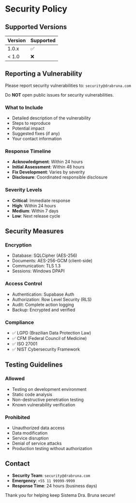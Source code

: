# Security Policy

## Supported Versions

| Version | Supported          |
| ------- | ------------------ |
| 1.0.x   | :white_check_mark: |
| < 1.0   | :x:                |

## Reporting a Vulnerability

Please report security vulnerabilities to: `security@drabruna.com`

Do **NOT** open public issues for security vulnerabilities.

### What to Include
- Detailed description of the vulnerability
- Steps to reproduce
- Potential impact
- Suggested fixes (if any)
- Your contact information

### Response Timeline
- **Acknowledgment**: Within 24 hours
- **Initial Assessment**: Within 48 hours
- **Fix Development**: Varies by severity
- **Disclosure**: Coordinated responsible disclosure

### Severity Levels
- **Critical**: Immediate response
- **High**: Within 24 hours
- **Medium**: Within 7 days
- **Low**: Next release cycle

## Security Measures

### Encryption
- Database: SQLCipher (AES-256)
- Documents: AES-256-GCM (client-side)
- Communication: TLS 1.3
- Sessions: Windows DPAPI

### Access Control
- Authentication: Supabase Auth
- Authorization: Row Level Security (RLS)
- Audit: Complete action logging
- Backup: Encrypted and verified

### Compliance
- ✅ LGPD (Brazilian Data Protection Law)
- ✅ CFM (Federal Council of Medicine)
- ✅ ISO 27001
- ✅ NIST Cybersecurity Framework

## Testing Guidelines

### Allowed
- Testing on development environment
- Static code analysis
- Non-destructive penetration testing
- Known vulnerability verification

### Prohibited
- Unauthorized data access
- Data modification
- Service disruption
- Denial of service attacks
- Production testing without authorization

## Contact

- **Security Team**: `security@drabruna.com`
- **Emergency**: `+55 11 99999-9999`
- **Response Time**: 24 hours (business days)

Thank you for helping keep Sistema Dra. Bruna secure!
